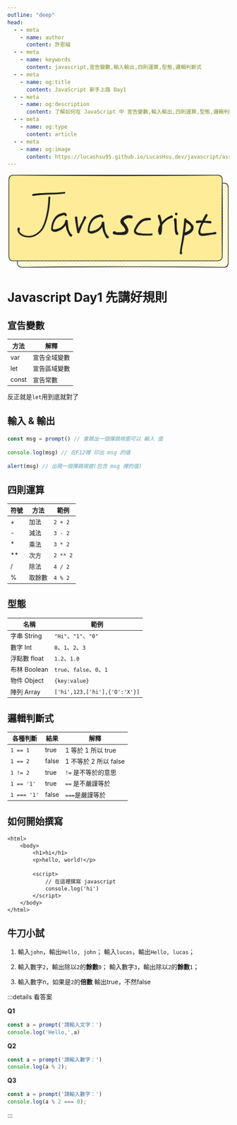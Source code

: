 ```yaml
---
outline: "deep"
head:
  - - meta
    - name: author
      content: 許恩綸
  - - meta
    - name: keywords
      content: javascript,宣告變數,輸入輸出,四則運算,型態,邏輯判斷式
  - - meta
    - name: og:title
      content: JavaScript 新手上路 Day1
  - - meta
    - name: og:description
      content: 了解如何在 JavaScript 中 宣告變數,輸入輸出,四則運算,型態,邏輯判斷式
  - - meta
    - name: og:type
      content: article
  - - meta
    - name: og:image
      content: https://lucashsu95.github.io/LucasHsu.dev/javascript/assets/Days/javascript-title-img.png
---
```


<img src="../assets/Days/javascript-title-img.png" alt="javascript-title-img" class="title-img" />

# Javascript Day1 先講好規則

## 宣告變數

| 方法 | 解釋 |
| -------- | -------- |
|   var   |  宣告全域變數    |
|   let   |  宣告區域變數    |
|   const   |  宣告常數    |

反正就是`let`用到底就對了

## 輸入 & 輸出

<div class="two-column-layout">

```javascript
const msg = prompt() // 會跳出一個彈跳視窗可以 輸入 值
```
    
```javascript
console.log(msg) // 在F12裡 印出 msg 的值
```

```javascript
alert(msg) // 出現一個彈跳視窗(包含 msg 裡的值)
```
    
</div>

## 四則運算

| 符號 | 方法 | 範例 |
| -------- | -------- | -------- |
| +     | 加法     | `2 + 2` |
| -     | 減法     | `3 - 2` |
| *     | 乘法     | `3 * 2` |
| **     | 次方     | `2 ** 2` |
| /     | 除法     | `4 / 2` |
| %     | 取餘數     | `4 % 2` |

## 型態

| 名稱 | 範例 |
| -------- | -------- |
| 字串 String  | `"Hi"`、`"1"`、`"0"` |
| 數字 Int | `0`、`1`、`2`、`3` |
| 浮點數 float  | `1.2`、`1.0` |
| 布林 Boolean  | `true`、`false`、`0`、`1` |
| 物件 Object  | `{key:value}` |
| 陣列 Array | `['hi',123,['hi'],{'O':'X'}]` |

## 邏輯判斷式

| 各種判斷 | 結果 | 解釋
| -------- | -------- | -------- |
| `1 == 1`     | true     | 1 等於 1 所以 true |
| `1 == 2`     | false     | 1 不等於 2 所以 false |
| `1 != 2`     | true     | `!=` 是不等於的意思 |
| `1 == '1'`     | true     | `==` 是不嚴謹等於 |
| `1 === '1'`     | false     | `===`是嚴謹等於 |

## 如何開始撰寫

```html:line-numbers {1}
<html>
    <body>
        <h1>hi</h1>
        <p>hello, world!</p>
       
        <script>
            // 在這裡撰寫 javascript
            console.log('hi')
        </script>  
    </body>
</html>
```

## 牛刀小試

1. 輸入`john`，輸出`Hello, john`；
    輸入`lucas`，輸出`Hello, lucas`；
    
2. 輸入數字`2`，輸出除以`2`的**餘數**`0`；
    輸入數字`3`，輸出除以`2`的**餘數**`1`；
    
3. 輸入數字n，如果是`2`的**倍數**
    輸出true，不然false


:::details 看答案

**Q1**
```javascript
const a = prompt('請輸入文字：')
console.log('Hello,',a)
```

**Q2**
```javascript
const a = prompt('請輸入數字：')
console.log(a % 2);
```

**Q3**
```javascript
const a = prompt('請輸入數字：')
console.log(a % 2 === 0);
```
:::